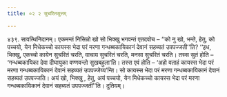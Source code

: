 ```yaml
---
title: ०२ २ सुचरितसुत्तम्

---
```


४३९. सावत्थिनिदानम्। एकमन्तं निसिन्नो खो सो भिक्खु भगवन्तं एतदवोच – ‘‘को नु खो, भन्ते, हेतु, को पच्चयो, येन मिधेकच्चो कायस्स भेदा परं मरणा गन्धब्बकायिकानं देवानं सहब्यतं उपपज्जती’’ति? ‘‘इध, भिक्खु, एकच्चो कायेन सुचरितं चरति, वाचाय सुचरितं चरति, मनसा सुचरितं चरति। तस्स सुतं होति – ‘गन्धब्बकायिका देवा दीघायुका वण्णवन्तो सुखबहुला’ति। तस्स एवं होति – ‘अहो वताहं कायस्स भेदा परं मरणा गन्धब्बकायिकानं देवानं सहब्यतं उपपज्जेय्य’न्ति। सो कायस्स भेदा परं मरणा गन्धब्बकायिकानं देवानं सहब्यतं उपपज्जति। अयं खो, भिक्खु , हेतु, अयं पच्चयो, येन मिधेकच्चो कायस्स भेदा परं मरणा गन्धब्बकायिकानं देवानं सहब्यतं उपपज्जती’’ति। दुतियम्।  

